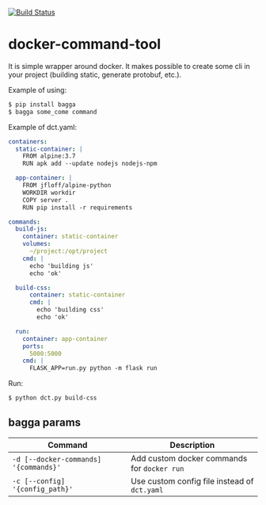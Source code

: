 [![Build Status](https://travis-ci.com/kai25/docker-command-tool.svg?branch=master)](https://travis-ci.com/kai25/docker-command-tool)

# docker-command-tool
It is simple wrapper around docker.
It makes possible to create some cli in your project (building static, generate protobuf, etc.).

Example of using:
```sh
$ pip install bagga
$ bagga some_come command
```

Example of dct.yaml:

```yaml
containers:
  static-container: |
    FROM alpine:3.7
    RUN apk add --update nodejs nodejs-npm

  app-container: |
    FROM jfloff/alpine-python
    WORKDIR workdir
    COPY server .
    RUN pip install -r requirements

commands:
  build-js:
    container: static-container
    volumes:
      ~/project:/opt/project
    cmd: |
      echo 'building js'
      echo 'ok'

  build-css:
      container: static-container
      cmd: |
        echo 'building css'
        echo 'ok'

  run:
    container: app-container
    ports:
      5000:5000
    cmd: |
      FLASK_APP=run.py python -m flask run
```

Run:
```sh
$ python dct.py build-css
```

## bagga params
Command | Description
------- | -----------
`-d [--docker-commands] '{commands}'` | Add custom docker commands for `docker run`
`-c [--config] '{config_path}'` | Use custom config file instead of `dct.yaml`
